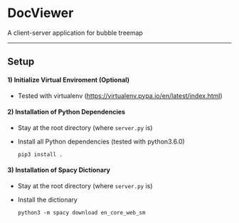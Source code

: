 # DocViewer
A client-server application for bubble treemap

******

Setup
-----

#### 1) Initialize Virtual Enviroment (Optional)
* Tested with virtualenv (https://virtualenv.pypa.io/en/latest/index.html)

#### 2) Installation of Python Dependencies
* Stay at the root directory (where `server.py` is)

* Install all Python dependencies (tested with python3.6.0)

    `pip3 install .`

#### 3) Installation of Spacy Dictionary
* Stay at the root directory (where `server.py` is)

* Install the dictionary

    `python3 -m spacy download en_core_web_sm`